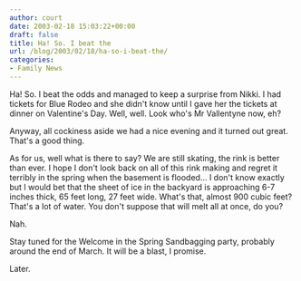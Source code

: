 ```yaml
---
author: court
date: 2003-02-18 15:03:22+00:00
draft: false
title: Ha! So. I beat the
url: /blog/2003/02/18/ha-so-i-beat-the/
categories:
- Family News
---
```


Ha!  So.  I beat the odds and managed to keep a surprise from Nikki.  I had tickets for Blue Rodeo and she didn't know until I gave her the tickets at dinner on Valentine's Day.  Well, well.  Look who's Mr Vallentyne now, eh?

Anyway, all cockiness aside we had a nice evening and it turned out great.  That's a good thing.

As for us, well what is there to say?  We are still skating, the rink is better than ever.  I hope I don't look back on all of this rink making and regret it terribly in the spring when the basement is flooded...  I don't know exactly but I would bet that the sheet of ice in the backyard is approaching 6-7 inches thick, 65 feet long, 27 feet wide.  What's that, almost 900 cubic feet?  That's a lot of water.  You don't suppose that will melt all at once, do you?

Nah.

Stay tuned for the Welcome in the Spring Sandbagging party, probably around the end of March.  It will be a blast, I promise.

Later.
